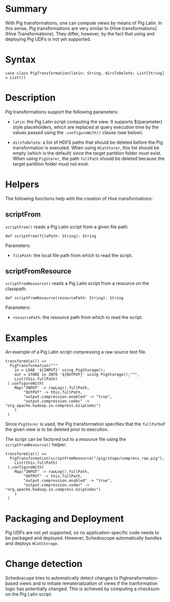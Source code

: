 # Summary

With Pig transformations, one can compute views by means of Pig Latin. In this sense, Pig transformations are very similar to [Hive transformations](Hive Transformations). They differ, however, by the fact that using and deploying Pig UDFs is not yet supported.

# Syntax

    case class PigTransformation(latin: String, dirsToDelete: List[String] = List())

# Description

Pig transformations support the following parameters:

* `latin`: the Pig Latin script computing the view. It supports ${parameter} style placeholders, which are replaced at query execution time by the values passed using the `.configureWith()` clause (see below).

* `dirsToDelete`: a list of HDFS paths that should be deleted before the Pig transformation is executed. When using `HCatStorer`, this list should be empty (which is the default) since the target partition folder must exist. When using `PigStorer`, the path `fullPath` should be deleted because the target partition folder must not exist.

# Helpers

The following functions help with the creation of Hive transformations:

## scriptFrom

`scriptFrom()` reads a Pig Latin script from a given file path.

    def scriptFrom(filePath: String): String

Parameters:
* `filePath`: the local file path from which to read the script.

## scriptFromResource

`scriptFromResource()` reads a Pig Latin script from a resource on the classpath.

    def scriptFromResource(resourcePath: String): String

Parameters:

* `resourcePath`: the resource path from which to read the script.

# Examples

An example of a Pig Latin script compressing a raw source text file.

    transformVia(() =>
      PigTransformation("""
        in = LOAD '${INPUT}' using PigStorage();
        out = STORE in INTO '${OUTPUT}' using PigStorage();""",
        List(this.fullPath)
     ).configureWith(
        Map("INPUT" -> rawLog().fullPath,
            "OUTPUT" -> this.fullPath,
            "output.compression.enabled" -> "true",
            "output.compression.codec" -> "org.apache.hadoop.io.compress.GzipCodec")             
        )
     )

Since `PigStorer` is used, the Pig transformation specifies that the `fullPath`of the given view is to be deleted prior to execution. 

The script can be factored out to a resource file using the `scriptFromResource()` helper:

    transformVia(() =>
      PigTransformation(scriptFromResource("/pig/stage/compress_raw.pig"),
        List(this.fullPath)
     ).configureWith(
        Map("INPUT" -> rawLog().fullPath,
            "OUTPUT" -> this.fullPath,
            "output.compression.enabled" -> "true",
            "output.compression.codec" -> "org.apache.hadoop.io.compress.GzipCodec")             
        )
     )


# Packaging and Deployment

Pig UDFs are not yet supported, so no application-specific code needs to be packaged and deployed. However, Schedoscope automatically bundles and deploys `HCatStorage`.

# Change detection

Schedoscope tries to automatically detect changes to Pigtransformation-based views and to initiate rematerialization of views if the tranformation logic has potentially changed. This is achieved by computing a checksum on the Pig Latin script.

